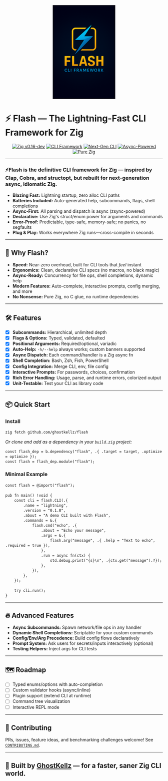 <div align="center">
  <img src="assets/icons/flash-cli.png" alt="Flash CLI Framework" width="200"/>
</div>

# ⚡️ Flash — The Lightning-Fast CLI Framework for Zig

<div align="center">

[![Zig v0.16-dev](https://img.shields.io/badge/zig--dev-0.16-f7a41d?logo=zig&logoColor=yellow)](https://ziglang.org/)
[![CLI Framework](https://img.shields.io/badge/CLI-framework-blue)](https://github.com/ghostkellz/flash)
[![Next-Gen CLI](https://img.shields.io/badge/next--gen-cli-blueviolet)]()
[![Async-Powered](https://img.shields.io/badge/async-zsync-0db7ed)]()
[![Pure Zig](https://img.shields.io/badge/pure-zig-success)]()

</div>

---

### ⚡️**Flash** is the definitive CLI framework for Zig — inspired by Clap, Cobra, and structopt, but rebuilt for **next-generation async, idiomatic Zig**.

* **Blazing Fast:** Lightning startup, zero alloc CLI paths
* **Batteries Included:** Auto-generated help, subcommands, flags, shell completions
* **Async-First:** All parsing and dispatch is async (zsync-powered)
* **Declarative:** Use Zig's struct/enum power for arguments and commands
* **Error-Proof:** Predictable, type-safe, memory-safe; no panics, no segfaults
* **Plug & Play:** Works everywhere Zig runs—cross-compile in seconds

---

## 🚀 Why Flash?

* **Speed:** Near-zero overhead, built for CLI tools that *feel* instant
* **Ergonomics:** Clean, declarative CLI specs (no macros, no black magic)
* **Async-Ready:** Concurrency for file ops, shell completions, dynamic help
* **Modern Features:** Auto-complete, interactive prompts, config merging, and more
* **No Nonsense:** Pure Zig, no C glue, no runtime dependencies

---

## 🛠️ Features

* [x] **Subcommands:** Hierarchical, unlimited depth
* [x] **Flags & Options:** Typed, validated, defaulted
* [x] **Positional Arguments:** Required/optional, variadic
* [x] **Auto-Help:** `-h/--help` always works; custom banners supported
* [x] **Async Dispatch:** Each command/handler is a Zig async fn
* [x] **Shell Completion:** Bash, Zsh, Fish, PowerShell
* [x] **Config Integration:** Merge CLI, env, file config
* [x] **Interactive Prompts:** For passwords, choices, confirmation
* [x] **Rich Error Handling:** Usage, parse, and runtime errors, colorized output
* [x] **Unit-Testable:** Test your CLI as library code

---

## 📦 Quick Start

### Install

```sh
zig fetch github.com/ghostkellz/flash
```

*Or clone and add as a dependency in your `build.zig` project:*

```zig
const flash_dep = b.dependency("flash", .{ .target = target, .optimize = optimize });
const flash = flash_dep.module("flash");
```

### Minimal Example

```zig
const flash = @import("flash");

pub fn main() !void {
    const cli = flash.CLI(.{
        .name = "lightning",
        .version = "0.1.0",
        .about = "A demo CLI built with Flash",
        .commands = &.{
            flash.cmd("echo", .{
                .about = "Echo your message",
                .args = &.{
                    flash.arg("message", .{ .help = "Text to echo", .required = true }),
                },
                .run = async fn(ctx) {
                    std.debug.print("{s}\n", .{ctx.get("message").?});
                },
            }),
        },
    });

    try cli.run();
}
```

---

## 🔥 Advanced Features

* **Async Subcommands:** Spawn network/file ops in any handler
* **Dynamic Shell Completions:** Scriptable for your custom commands
* **Config/Env/Arg Precedence:** Build config flows declaratively
* **Prompt System:** Ask users for secrets/inputs interactively (optional)
* **Testing Helpers:** Inject args for CLI tests

---

## 🗺️ Roadmap

* [ ] Typed enums/options with auto-completion
* [ ] Custom validator hooks (async/inline)
* [ ] Plugin support (extend CLI at runtime)
* [ ] Command tree visualization
* [ ] Interactive REPL mode

---

## 🤝 Contributing

PRs, issues, feature ideas, and benchmarking challenges welcome!
See [`CONTRIBUTING.md`](CONTRIBUTING.md).

---

## 👻 Built by [GhostKellz](https://github.com/ghostkellz) — for a faster, saner Zig CLI world.

